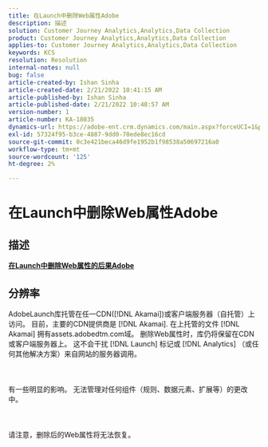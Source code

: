 ```yaml
---
title: 在Launch中删除Web属性Adobe
description: 描述
solution: Customer Journey Analytics,Analytics,Data Collection
product: Customer Journey Analytics,Analytics,Data Collection
applies-to: Customer Journey Analytics,Analytics,Data Collection
keywords: KCS
resolution: Resolution
internal-notes: null
bug: false
article-created-by: Ishan Sinha
article-created-date: 2/21/2022 10:41:15 AM
article-published-by: Ishan Sinha
article-published-date: 2/21/2022 10:48:57 AM
version-number: 1
article-number: KA-18035
dynamics-url: https://adobe-ent.crm.dynamics.com/main.aspx?forceUCI=1&pagetype=entityrecord&etn=knowledgearticle&id=8668adc9-0293-ec11-b400-000d3a58fa8c
exl-id: 57324f95-b3ce-4887-9dd0-70ede8ec16cd
source-git-commit: 0c3e421beca46d9fe1952b1f98538a50697216a0
workflow-type: tm+mt
source-wordcount: '125'
ht-degree: 2%

---
```


# 在Launch中删除Web属性Adobe

## 描述

<u><b>在Launch中删除Web属性的后果Adobe</b></u>

## 分辨率

AdobeLaunch库托管在任一CDN([!DNL Akamai])或客户端服务器（自托管）上访问。 目前，主要的CDN提供商是 [!DNL Akamai]. 在上托管的文件 [!DNL Akamai] 拥有assets.adobedtm.com域。 删除Web属性时，库仍将保留在CDN或客户端服务器上。 这不会干扰 [!DNL Launch] 标记或 [!DNL Analytics] （或任何其他解决方案）来自网站的服务器调用。<br><br> <br><br>有一些明显的影响。 无法管理对任何组件（规则、数据元素、扩展等）的更改 中。<br><br> <br><br>请注意，删除后的Web属性将无法恢复。

